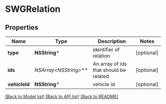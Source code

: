 # SWGRelation

## Properties
Name | Type | Description | Notes
------------ | ------------- | ------------- | -------------
**type** | **NSString*** | identifier of relation | [optional] 
**ids** | **NSArray&lt;NSString*&gt;*** | An array of ids that should be related | [optional] 
**vehicleId** | **NSString*** | vehicle id | [optional] 

[[Back to Model list]](../README.md#documentation-for-models) [[Back to API list]](../README.md#documentation-for-api-endpoints) [[Back to README]](../README.md)


